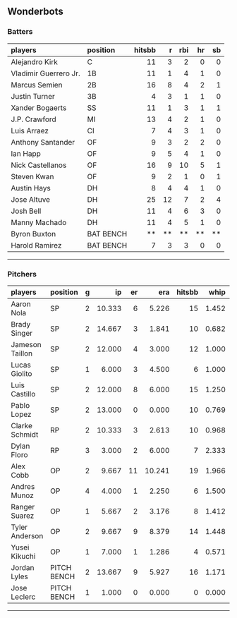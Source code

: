 ## Wonderbots

### Batters

 
|players               |position  | hitsbb|  r| rbi| hr| sb| 
|:---------------------|:---------|------:|--:|---:|--:|--:| 
|Alejandro Kirk        |C         |     11|  3|   2|  0|  0| 
|Vladimir Guerrero Jr. |1B        |     11|  1|   4|  1|  0| 
|Marcus Semien         |2B        |     16|  8|   4|  2|  1| 
|Justin Turner         |3B        |      4|  3|   1|  1|  0| 
|Xander Bogaerts       |SS        |     11|  1|   3|  1|  1| 
|J.P. Crawford         |MI        |     13|  4|   2|  1|  0| 
|Luis Arraez           |CI        |      7|  4|   3|  1|  0| 
|Anthony Santander     |OF        |      9|  3|   2|  2|  0| 
|Ian Happ              |OF        |      9|  5|   4|  1|  0| 
|Nick Castellanos      |OF        |     16|  9|  10|  5|  1| 
|Steven Kwan           |OF        |      9|  2|   1|  0|  1| 
|Austin Hays           |DH        |      8|  4|   4|  1|  0| 
|Jose Altuve           |DH        |     25| 12|   7|  2|  4| 
|Josh Bell             |DH        |     11|  4|   6|  3|  0| 
|Manny Machado         |DH        |     11|  4|   5|  1|  0| 
|Byron Buxton          |BAT BENCH |     **| **|  **| **| **| 
|Harold Ramirez        |BAT BENCH |      7|  3|   3|  0|  0| 


* * *

### Pitchers

 
|players         |position    |  g|     ip| er|    era| hitsbb|  whip| so|  w| sv| 
|:---------------|:-----------|--:|------:|--:|------:|------:|-----:|--:|--:|--:| 
|Aaron Nola      |SP          |  2| 10.333|  6|  5.226|     15| 1.452| 14|  0|  0| 
|Brady Singer    |SP          |  2| 14.667|  3|  1.841|     10| 0.682|  8|  2|  0| 
|Jameson Taillon |SP          |  2| 12.000|  4|  3.000|     12| 1.000| 12|  2|  0| 
|Lucas Giolito   |SP          |  1|  6.000|  3|  4.500|      6| 1.000|  7|  1|  0| 
|Luis Castillo   |SP          |  2| 12.000|  8|  6.000|     15| 1.250| 14|  1|  0| 
|Pablo Lopez     |SP          |  2| 13.000|  0|  0.000|     10| 0.769| 15|  2|  0| 
|Clarke Schmidt  |RP          |  2| 10.333|  3|  2.613|     10| 0.968| 11|  1|  0| 
|Dylan Floro     |RP          |  3|  3.000|  2|  6.000|      7| 2.333|  3|  0|  0| 
|Alex Cobb       |OP          |  2|  9.667| 11| 10.241|     19| 1.966|  6|  0|  0| 
|Andres Munoz    |OP          |  4|  4.000|  1|  2.250|      6| 1.500|  7|  0|  3| 
|Ranger Suarez   |OP          |  1|  5.667|  2|  3.176|      8| 1.412|  5|  0|  0| 
|Tyler Anderson  |OP          |  2|  9.667|  9|  8.379|     14| 1.448| 12|  0|  0| 
|Yusei Kikuchi   |OP          |  1|  7.000|  1|  1.286|      4| 0.571|  6|  0|  0| 
|Jordan Lyles    |PITCH BENCH |  2| 13.667|  9|  5.927|     16| 1.171|  8|  1|  0| 
|Jose Leclerc    |PITCH BENCH |  1|  1.000|  0|  0.000|      0| 0.000|  0|  0|  0| 


* * *


